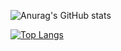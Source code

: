 ![Anurag's GitHub stats](https://github-readme-stats.vercel.app/api?username=anuraghazra&show_icons=true&theme=radical)

[![Top Langs](https://github-readme-stats.vercel.app/api/top-langs/?username=henriquegarcia-web&layout=compact)](https://github.com/anuraghazra/github-readme-stats)
